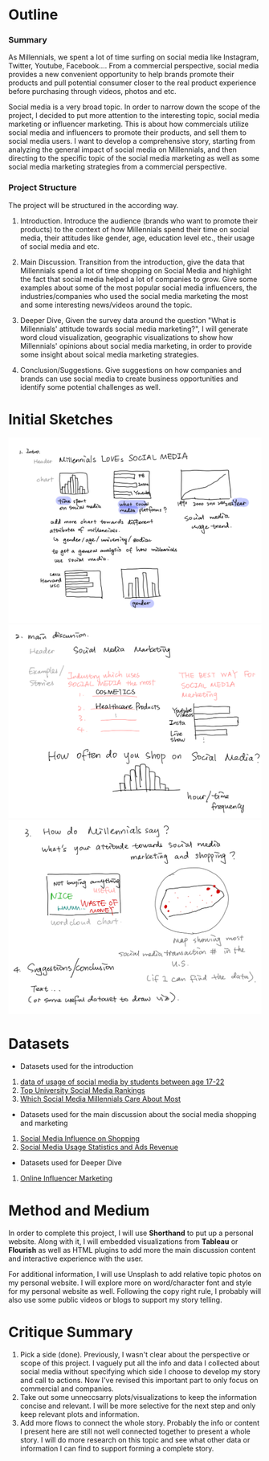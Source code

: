 # Outline
### Summary
As Millennials, we spent a lot of time surfing on social media like Instagram, Twitter, Youtube, Facebook.... From a commercial perspective, social media provides a new convenient opportunity to help brands promote their products and pull potential consumer closer to the real product experience before purchasing through videos, photos and etc. 
 
Social media is a very broad topic. In order to narrow down the scope of the project, I decided to put more attention to the interesting topic, social media marketing or influencer marketing. This is about how commercials utilize social media and influencers to promote their products, and sell them to social media users. I want to develop a comprehensive story, starting from analyzing the general impact of social media on Millennials, and then directing to the specific topic of the social media marketing as well as some social media marketing strategies from a commercial perspective. 

### Project Structure
The project will be structured in the according way. 

1. Introduction. 
Introduce the audience (brands who want to promote their products) to the context of how Millennials spend their time on social media, their attitudes like gender, age, education level etc., their usage of social media and etc.

2. Main Discussion. 
Transition from the introduction, give the data that Millennials spend a lot of time shopping on Social Media and highlight the fact that social media helped a lot of companies to grow. Give some examples about some of the most popular social media influencers, the industries/companies who used the social media marketing the most and some interesting news/videos around the topic.

3. Deeper Dive,
Given the survey data around the question "What is Millennials' attitude towards social media marketing?", I will generate word cloud visualization, geographic visualizations to show how Millennials' opinions about social media marketing, in order to provide some insight about soical media marketing strategies.

4. Conclusion/Suggestions. 
Give suggestions on how companies and brands can use social media to create business opportunities and identify some potential challenges as well. 

# Initial Sketches
![Introduction](intro.jpeg)
![Main Discussion](main.jpeg)
![Conclusion](last.jpeg)

# Datasets
- Datasets used for the introduction
1. [data of usage of social media by students between age 17-22](https://data.world/maheepmahat/data-of-usage-of-social-media-by-students-between-age-17-22) 
2. [Top University Social Media Rankings](https://data.world/nicole-klassen/top-university-social-media-rankings-2021/workspace/file?filename=University+Social+Media+Rankings.xlsx)
3. [Which Social Media Millennials Care About Most](https://data.world/ahalps/which-social-media-millennials-care-about-most)

- Datasets used for the main discussion about the social media shopping and marketing
1. [Social Media Influence on Shopping](https://data.world/ahalps/social-influence-on-shopping)
2. [Social Media Usage Statistics and Ads Revenue](https://sproutsocial.com/insights/social-media-statistics/)

- Datasets used for Deeper Dive
1. [Online Influencer Marketing](https://data.world/ahalps/online-influencer-marketing)

# Method and Medium

In order to complete this project, I will use **Shorthand** to put up a personal website. Along with it, I will embedded visualizations from **Tableau** or **Flourish** as well as HTML plugins to add more the main discussion content and interactive experience with the user. 

For additional information, I will use Unsplash to add relative topic photos on my personal website. I will explore more on word/character font and style for my personal website as well. Following the copy right rule, I probably will also use some public videos or blogs to support my story telling.

# Critique Summary

1. Pick a side (done). Previously, I wasn't clear about the perspective or scope of this project. I vaguely put all the info and data I collected about social media without specifying which side I choose to develop my story and call to actions. Now I've revised this important part to only focus on commercial and companies.
2. Take out some unneccsarry plots/visualizations to keep the information concise and relevant. I will be more selective for the next step and only keep relevant plots and information.
3. Add more flows to connect the whole story. Probably the info or content I present here are still not well connected together to present a whole story. I will do more research on this topic and see what other data or information I can find to support forming a complete story. 
